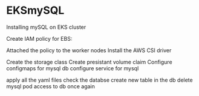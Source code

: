 # EKSmySQL
Installing mySQL on EKS cluster

Create IAM policy for EBS:


Attached the policy to the worker nodes
Install the AWS CSI driver

Create the storage class
Create presistant volume claim 
Configure configmaps for mysql db
configure service for mysql

apply all the yaml files
check the databse 
create new table in the db
delete mysql pod
access to db once again 



